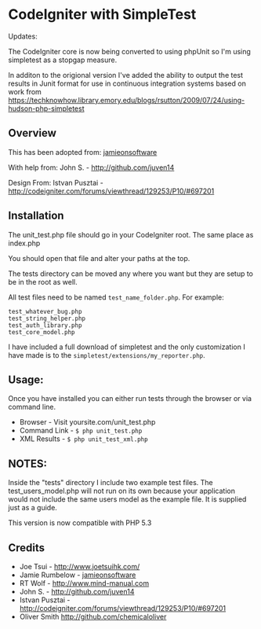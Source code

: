 # CodeIgniter with SimpleTest

Updates:

The CodeIgniter core is now being converted to using phpUnit so I'm using simpletest as a stopgap measure.

In additon to the origional version I've added the ability to output the test results in Junit format for use in continuous integration systems based on work from <https://techknowhow.library.emory.edu/blogs/rsutton/2009/07/24/using-hudson-php-simpletest>

## Overview

This has been adopted from:
[jamieonsoftware](http://jamieonsoftware.com/blog/entry/setting-up-the-perfect-codeigniter-tdd-environment "CodeIgniter TDD")

With help from:
John S. - <http://github.com/juven14>

Design From:
Istvan Pusztai - <http://codeigniter.com/forums/viewthread/129253/P10/#697201>

## Installation

The unit_test.php file should go in your CodeIgniter root. The same place as index.php

You should open that file and alter your paths at the top.

The tests directory can be moved any where you want but they are setup to be in the root as well.

All test files need to be named `test_name_folder.php`. For example:

	test_whatever_bug.php
	test_string_helper.php
	test_auth_library.php
	test_core_model.php


I have included a full download of simpletest and the only customization I have made is to the `simpletest/extensions/my_reporter.php`.

## Usage:

Once you have installed you can either run tests through the browser or via command line.

* Browser - Visit yoursite.com/unit_test.php
* Command Link - `$ php unit_test.php`
* XML Results - `$ php unit_test_xml.php`

## NOTES:

Inside the "tests" directory I include two example test files. The test_users_model.php will not run on its own because your application would not include the same users model as the example file. It is supplied just as a guide.

This version is now compatible with PHP 5.3

## Credits

  * Joe Tsui - <http://www.joetsuihk.com/>
  * Jamie Rumbelow - [jamieonsoftware](http://jamieonsoftware.com/blog/entry/setting-up-the-perfect-codeigniter-tdd-environment "CodeIgniter TDD")
  * RT Wolf - <http://www.mind-manual.com>
  * John S. - <http://github.com/juven14>
  * Istvan Pusztai - <http://codeigniter.com/forums/viewthread/129253/P10/#697201>
  * Oliver Smith <http://github.com/chemicaloliver>
